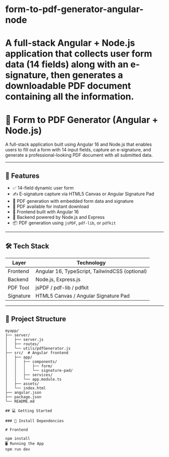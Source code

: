 # form-to-pdf-generator-angular-node

# A full-stack Angular + Node.js application that collects user form data (14 fields) along with an e-signature, then generates a downloadable PDF document containing all the information.

# 📄 Form to PDF Generator (Angular + Node.js)

A full-stack application built using Angular 16 and Node.js that enables users to fill out a form with 14 input fields, capture an e-signature, and generate a professional-looking PDF document with all submitted data.

---

## 🚀 Features

- ✅ 14-field dynamic user form
- ✍️ E-signature capture via HTML5 Canvas or Angular Signature Pad
- 📄 PDF generation with embedded form data and signature
- 💾 PDF available for instant download
- 🔄 Frontend built with Angular 16
- 🔧 Backend powered by Node.js and Express
- 📦 PDF generation using `jsPDF`, `pdf-lib`, or `pdfkit`

---

## 🛠️ Tech Stack

| Layer     | Technology                                     |
| --------- | ---------------------------------------------- |
| Frontend  | Angular 16, TypeScript, TailwindCSS (optional) |
| Backend   | Node.js, Express.js                            |
| PDF Tool  | jsPDF / pdf-lib / pdfkit                       |
| Signature | HTML5 Canvas / Angular Signature Pad           |

---

## 📁 Project Structure

```text
myapp/
├── server/
│   ├── server.js
│   ├── routes/
│   └── utils/pdfGenerator.js
├── src/  # Angular frontend
│   ├── app/
│   │   ├── components/
│   │   │   ├── form/
│   │   │   └── signature-pad/
│   │   ├── services/
│   │   └── app.module.ts
│   ├── assets/
│   └── index.html
├── angular.json
├── package.json
└── README.md

## 💻 Getting Started

### 🔧 Install Dependencies

# Frontend

npm install
🖥️ Running the App
npm run dev
```
